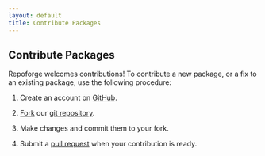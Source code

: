 ```yaml
---
layout: default
title: Contribute Packages
---
```


Contribute Packages
-------------------

Repoforge welcomes contributions!  To contribute a new package, or a fix to an existing package, use the following procedure:

1. Create an account on [GitHub](https://github.com/).

2. [Fork](http://help.github.com/fork-a-repo/) our [git repository](https://github.com/repoforge/rpms).

3. Make changes and commit them to your fork.

4. Submit a [pull request](http://help.github.com/pull-requests/) when your contribution is ready.

